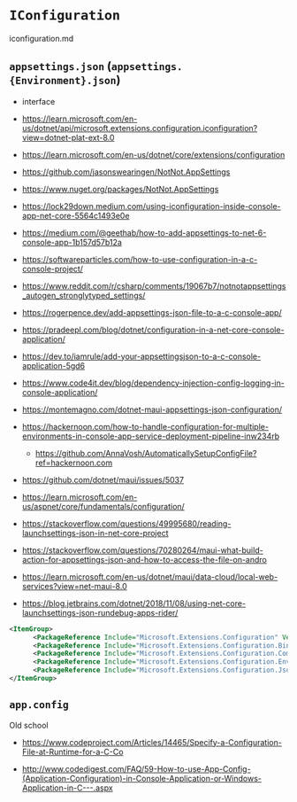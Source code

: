 # `IConfiguration`

iconfiguration.md

## `appsettings.json` (`appsettings.{Environment}.json`)

*   interface

*   https://learn.microsoft.com/en-us/dotnet/api/microsoft.extensions.configuration.iconfiguration?view=dotnet-plat-ext-8.0

*   https://learn.microsoft.com/en-us/dotnet/core/extensions/configuration

*   https://github.com/jasonswearingen/NotNot.AppSettings

*   https://www.nuget.org/packages/NotNot.AppSettings

*   https://lock29down.medium.com/using-iconfiguration-inside-console-app-net-core-5564c1493e0e

*   https://medium.com/@geethab/how-to-add-appsettings-to-net-6-console-app-1b157d57b12a

*   https://softwareparticles.com/how-to-use-configuration-in-a-c-console-project/

*   https://www.reddit.com/r/csharp/comments/19067b7/notnotappsettings_autogen_stronglytyped_settings/

*   https://rogerpence.dev/add-appsettings-json-file-to-a-c-console-app/

*   https://pradeepl.com/blog/dotnet/configuration-in-a-net-core-console-application/

*   https://dev.to/iamrule/add-your-appsettingsjson-to-a-c-console-application-5gd6

*   https://www.code4it.dev/blog/dependency-injection-config-logging-in-console-application/

*   https://montemagno.com/dotnet-maui-appsettings-json-configuration/

*   https://hackernoon.com/how-to-handle-configuration-for-multiple-environments-in-console-app-service-deployment-pipeline-inw234rb

    *   https://github.com/AnnaVosh/AutomaticallySetupConfigFile?ref=hackernoon.com

*   https://github.com/dotnet/maui/issues/5037

*   https://learn.microsoft.com/en-us/aspnet/core/fundamentals/configuration/

*   https://stackoverflow.com/questions/49995680/reading-launchsettings-json-in-net-core-project

*   https://stackoverflow.com/questions/70280264/maui-what-build-action-for-appsettings-json-and-how-to-access-the-file-on-andro

*   https://learn.microsoft.com/en-us/dotnet/maui/data-cloud/local-web-services?view=net-maui-8.0

*   https://blog.jetbrains.com/dotnet/2018/11/08/using-net-core-launchsettings-json-rundebug-apps-rider/

```xml
<ItemGroup>
      <PackageReference Include="Microsoft.Extensions.Configuration" Version="8.0.0-preview.2.23128.3" />
      <PackageReference Include="Microsoft.Extensions.Configuration.Binder" Version="8.0.0-preview.2.23128.3" />
      <PackageReference Include="Microsoft.Extensions.Configuration.CommandLine" Version="8.0.0-preview.2.231283" />
      <PackageReference Include="Microsoft.Extensions.Configuration.EnvironmentVariables" Version="8.0.0-preview.2.23128.3" />
      <PackageReference Include="Microsoft.Extensions.Configuration.Json" Version="8.0.0-preview.2.23128.3" />
</ItemGroup>
```

##  `app.config`

Old school

*   https://www.codeproject.com/Articles/14465/Specify-a-Configuration-File-at-Runtime-for-a-C-Co

*   http://www.codedigest.com/FAQ/59-How-to-use-App-Config-(Application-Configuration)-in-Console-Application-or-Windows-Application-in-C---.aspx

